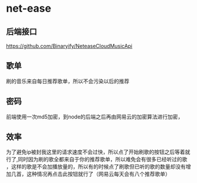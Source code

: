 # net-ease

>
## 后端接口
https://github.com/Binaryify/NeteaseCloudMusicApi
## 歌单
刷的音乐来自每日推荐歌单，所以不会污染以后的推荐
## 密码
前端使用一次md5加密，到node的后端之后再由网易云的加密算法进行加密，
## 效率
为了避免ip被封我这里的请求速度不会过快，所以点了开始刷歌的按钮之后等着就行了,同时因为刷的歌全都来自于你的推荐歌单，所以难免会有很多已经听过的歌
，这样的歌是不会加播放量的，所以有的时候点了刷歌但已听的歌的数量却没有增加几首，这种情况再点击此按钮就行了（网易云每天会有八个推荐歌单）
